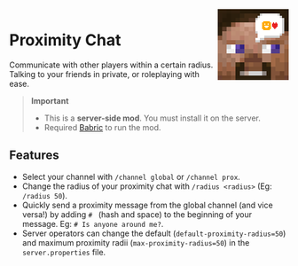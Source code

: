 <img align="right" height="128" width="128" alt="" loading="lazy" decoding="async" src="./src/main/resources/icon.png"/>

# Proximity Chat

Communicate with other players within a certain radius. Talking to your friends in private, or roleplaying with ease.

> **Important**
> - This is a **server-side mod**. You must install it on the server.
> - Required [Babric](https://github.com/Turnip-Labs/babric-instance-repo/releases) to run the mod.

## Features

- Select your channel with `/channel global` or `/channel prox`.
- Change the radius of your proximity chat with `/radius <radius>` (Eg: `/radius 50`).
- Quickly send a proximity message from the global channel (and vice versa!) by adding `# ` (hash and space) to the
  beginning of your message. Eg: `# Is anyone around me?`.
- Server operators can change the default (`default-proximity-radius=50`) and maximum proximity
  radii (`max-proximity-radius=50`) in the `server.properties` file.
